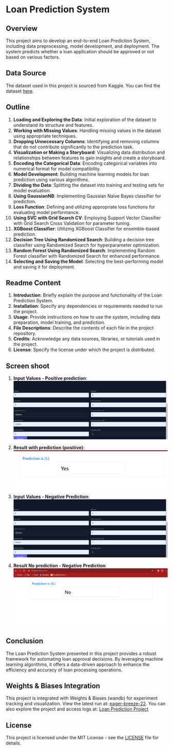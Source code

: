 # Loan Prediction System

## Overview

This project aims to develop an end-to-end Loan Prediction System, including data preprocessing, model development, and deployment. The system predicts whether a loan application should be approved or not based on various factors.

## Data Source

The dataset used in this project is sourced from Kaggle. You can find the dataset [here](https://www.kaggle.com/datasets/burak3ergun/loan-data-set).

## Outline

1. **Loading and Exploring the Data**: Initial exploration of the dataset to understand its structure and features.
2. **Working with Missing Values**: Handling missing values in the dataset using appropriate techniques.
3. **Dropping Unnecessary Columns**: Identifying and removing columns that do not contribute significantly to the prediction task.
4. **Visualization or Making a Storyboard**: Visualizing data distribution and relationships between features to gain insights and create a storyboard.
5. **Encoding the Categorical Data**: Encoding categorical variables into numerical format for model compatibility.
6. **Model Development**: Building machine learning models for loan prediction using various algorithms.
7. **Dividing the Data**: Splitting the dataset into training and testing sets for model evaluation.
8. **Using GaussianNB**: Implementing Gaussian Naive Bayes classifier for prediction.
9. **Loss Function**: Defining and utilizing appropriate loss functions for evaluating model performance.
10. **Using SVC with Grid Search CV**: Employing Support Vector Classifier with Grid Search Cross Validation for parameter tuning.
11. **XGBoost Classifier**: Utilizing XGBoost Classifier for ensemble-based prediction.
12. **Decision Tree Using Randomized Search**: Building a decision tree classifier using Randomized Search for hyperparameter optimization.
13. **Random Forest Using Randomized Search**: Implementing Random Forest classifier with Randomized Search for enhanced performance.
14. **Selecting and Saving the Model**: Selecting the best-performing model and saving it for deployment.

## Readme Content

1. **Introduction**: Briefly explain the purpose and functionality of the Loan Prediction System.
2. **Installation**: Specify any dependencies or requirements needed to run the project.
3. **Usage**: Provide instructions on how to use the system, including data preparation, model training, and prediction.
4. **File Descriptions**: Describe the contents of each file in the project repository.
5. **Credits**: Acknowledge any data sources, libraries, or tutorials used in the project.
6. **License**: Specify the license under which the project is distributed.

## Screen shoot

1. **Input Values - Positive prediction**:
   ![alt text](./static/image-1.png)
2. **Result with prediction (positive)**:
   ![alt text](./static/image-3.png)

3. **Input Values - Negative Prediction**:
   ![alt text](./static/image-1.png)

4. **Result No prediction - Negative Prediction**:
   ![alt text](./static/image.png)

## Conclusion

The Loan Prediction System presented in this project provides a robust framework for automating loan approval decisions. By leveraging machine learning algorithms, it offers a data-driven approach to enhance the efficiency and accuracy of loan processing operations.

## Weights & Biases Integration

This project is integrated with Weights & Biases (wandb) for experiment tracking and visualization. View the latest run at: [eager-breeze-22](https://wandb.ai/ericmaniraguha/loan_prediction_project/runs/4pz3wlsb). You can also explore the project and access logs at: [Loan Prediction Project](https://wandb.ai/ericmaniraguha/loan_prediction_project)

## License

This project is licensed under the MIT License - see the [LICENSE](LICENSE) file for details.
